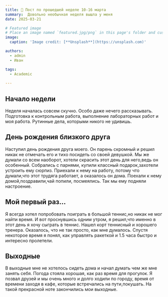 ```yaml
---
title: 🎉 Пост по прошедшей неделе 10-16 марта
summary:  Довольно необычная неделя вышла у меня
date: 2025-03-21

# Featured image
# Place an image named `featured.jpg/png` in this page's folder and customize its options here.
image:
  caption: 'Image credit: [**Unsplash**](https://unsplash.com)'

authors:
  - admin
  - Иван

tags:
  - Academic
  
---
```



## Начало недели

Неделя началась совсем скучно. Особо даже нечего рассказывать. Подготовка к контрольным работа, выполнение лабораторных работ и моя работа. Рутинные дела, которыми никого не удивишь.

## День рождения близкого друга

Наступил день рождения друга моего. Он парень скромный и решил никак не отмечать его и тихо посидеть со своей девушкой. Мы же думали со всем наоборот, хотели скрасить этот день для него,ведь он особенный. Собрались с парнями, купили классный подарок,захотели устроить ему сюрпиз. Приехали к нему на работу, потому что думали,что этот трудяга работает, а оказалось он дома. Поехали к нему домой,поздравили,чай попили, посмеялись. Так мы ему подняли настроение.

## Мой первый раз...

Я всегда хотел попробовать поиграть в большой теннис,но никак не мог найти время. И вот проснувшись одним утром, я решил,что именно в этот день я хочу сыграть в теннис. Нашел корт теннисный и хорошего тренера. Оказалось, что не так просто, как мне думалось. Спустя некоторое время я понял, как управлять ракеткой и 1.5 часа быстро и интересно пролетели.

## Выходные

В выходные мне не хотелось сидеть дома и начал думать чем же мне занять себя. Погода стояла хорошая, как раз время для прогулок. Я позвал друзей и мы очень много и долго ходили по городу, время от времени заходя в кафе, которые встречались на пути,покушать. На такой прекрасной ноте закончились мои выходные.
